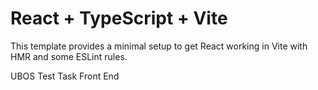 # React + TypeScript + Vite

This template provides a minimal setup to get React working in Vite with HMR and some ESLint rules.

UBOS Test Task Front End
